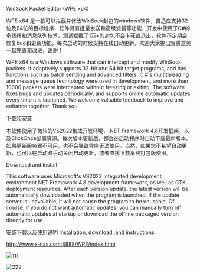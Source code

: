 WinSock Packet Editor (WPE x64)

WPE x64 是一款可以拦截并修改WinSock封包的windows软件，自适应支持32位及64位的目标程序，软件具有批量发送和高级滤镜等功能，开发中使用了C#的多线程和消息队列技术，测试拦截了1万+的封包不会卡死或退出，软件不定期会修复bug和更新功能，每次启动的时候支持在线自动更新，欢迎大家提出宝贵意见一起完善和改进，谢谢！

WPE x64 is a Windows software that can intercept and modify WinSock packets. It adaptively supports 32-bit and 64 bit target programs, and has functions such as batch sending and advanced filters. C #'s multithreading and message queue technology were used in development, and more than 10000 packets were intercepted without freezing or exiting. The software fixes bugs and updates periodically, and supports online automatic updates every time it is launched. We welcome valuable feedback to improve and enhance together. 
Thank you!

下载和安装

本软件使用了微软的VS2022集成开发环境，.NET Framework 4.8开发框架，以及ClickOnce部署资源。每次版本更新后，都会在启动程序时自动下载最新版本。如果更新服务器不可用，也不会导致程序无法使用。当然，如果您不希望自动更新，也可以在启动时手动关闭自动更新，或者直接下载离线打包版使用。

Download and Install

This software uses Microsoft's VS2022 integrated development environment NET Framework 4.8 development framework, as well as GTK deployment resources. After each version update, the latest version will be automatically downloaded when the program is launched. If the update server is unavailable, it will not cause the program to be unusable. Of course, if you do not want automatic updates, you can manually turn off automatic updates at startup or download the offline packaged version directly for use.

安装下载以及使用说明   Installation, download, and instructions

http://www.x-nas.com:8888/WPE/index.html


![111](https://github.com/user-attachments/assets/3983ecdc-c062-4e6b-b95d-3dfb2d392860)

![222](https://github.com/user-attachments/assets/97a0091f-b33d-4f85-b340-771d9c276ae1)
